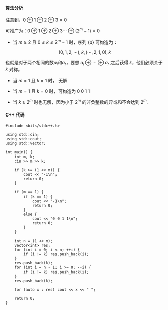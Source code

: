 
#### 算法分析

注意到，$0 \oplus 1 \oplus 2 \oplus 3 = 0$

可推广为：$0 \oplus 1 \oplus 2 \oplus 3 \cdots \oplus (2^{m} - 1) = 0$


- 当 $m \geqslant 2$ 且 $0 \leqslant k \leqslant 2^m - 1$ 时，序列 $\{a\}$ 可构造为：

$$(0, 1, 2, \cdots), k, (\cdots, 2, 1, 0), k$$

也就是对于两个相同的数$a_l$和$a_r$，要想 $a_l \oplus \cdots \oplus a_r$ 之后获得 $k$，他们必须关于 $k$ 对称。

- 当 $m = 1$ 且 $k = 1$ 时， 无解

- 当 $m = 1$ 且 $k = 0$ 时，可构造为 $0 \ 0 \ 1 \ 1$

- 当 $k \geqslant 2^m$ 时也无解，因为小于 $2^m$ 的非负整数的异或和不会达到 $2^m$. 

#### C++ 代码
```
#include <bits/stdc++.h>

using std::cin;
using std::cout;
using std::vector;

int main() {
	int m, k;
	cin >> m >> k;
	
	if (k >= (1 << m)) {
		cout << "-1\n";
		return 0;
	}
	
	if (m == 1) {
		if (k == 1) {
			cout << "-1\n";
			return 0;
		}
		else {
			cout << "0 0 1 1\n";
			return 0;
		}
	}
	
	int n = (1 << m);
	vector<int> res;
	for (int i = 0; i < n; ++i) {
		if (i != k) res.push_back(i);
	}
	res.push_back(k);
	for (int i = n - 1; i >= 0; --i) {
		if (i != k) res.push_back(i);
	}
	res.push_back(k);
	
	for (auto x : res) cout << x << " ";
	
	return 0;
}
```